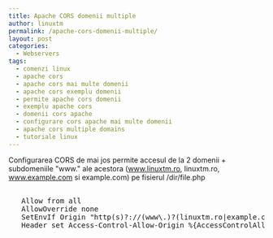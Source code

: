 ```yaml
---
title: Apache CORS domenii multiple
author: linuxtm
permalink: /apache-cors-domenii-multiple/
layout: post
categories:
  - Webservers
tags:
  - comenzi linux
  - apache cors 
  - apache cors mai multe domenii
  - apache cors exemplu domenii
  - permite apache cors domenii
  - exemplu apache cors
  - domenii cors apache
  - configurare cors apache mai multe domenii
  - apache cors multiple domains
  - tutoriale linux
---
```


Configurarea CORS de mai jos permite accesul de la 2 domenii + subdomeniile "www." ale acestora (www.linuxtm.ro, linuxtm.ro, www.example.com si example.com) pe fisierul /dir/file.php
<pre>
<Location "/dir/file.php">
   Allow from all
   AllowOverride none
   SetEnvIf Origin "http(s)?://(www\.)?(linuxtm.ro|example.com)$" AccessControlAllowOrigin=$0
   Header set Access-Control-Allow-Origin %{AccessControlAllowOrigin}e env=AccessControlAllowOrigin
</Location>
</pre>
